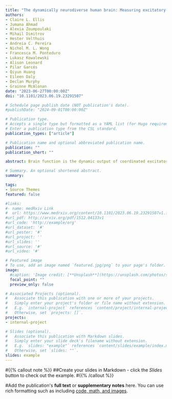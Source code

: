 ```yaml
---
title: "The dynamically neurodiverse human brain: Measuring excitatory-inhibitory dynamics and identifying homeostatic differences in autistic and non-autistic people"
authors:
- Claire L. Ellis
- Jumana Ahmad
- Alexia Zoumpoulaki
- Mihail Dimitrov
- Hester Velthuis
- Andreia C. Pereira
- Nichol M. L. Wong
- Francesca M. Ponteduro
- Lukasz Kowalewski
- Alison Leonard
- Pilar Garcés
- Qiyun Huang
- Eileen Daly
- Declan Murphy
- Grainne McAlonan
date: "2023-06-27T00:00:00Z"
doi: "10.1101/2023.06.19.23291507"

# Schedule page publish date (NOT publication's date).
#publishDate: "2024-09-01T00:00:00Z"

# Publication type.
# Accepts a single type but formatted as a YAML list (for Hugo requirements).
# Enter a publication type from the CSL standard.
publication_types: ["article"]

# Publication name and optional abbreviated publication name.
publication: ""
publication_short: ""

abstract: Brain function is the dynamic output of coordinated excitatory and inhibitory (E-I) activity. E-I alterations, arising from differences in excitatory glutamate and inhibitory GABA pathways, are implicated in the development and heterogeneity of multiple neurodevelopmental conditions, such as autism; and are consequently targets for pharmacological support options. Yet, E-I measures of neurotransmitter levels or receptors in the living human brain (such as Magnetic Resonance Spectroscopy or Positron Emission Tomography) are expensive and/or invasive and do not capture dynamics. The determine if a candidate metric captures a neurosignalling system, the system must be challenged and changes observed objectively. This is basis of animal study designs. The aperiodic 1/f exponent of the EEG power spectrum is sensitive to E-I perturbations in animals but, more work is needed to translate to humans. Therefore, we tested the hypotheses that i) the aperiodic 1/f exponent of resting-state EEG in humans changes following a pharmacological E-I challenge with arbaclofen, a GABAB receptor agonist; and ii) dynamic responsivity to GABAergic challenge is different in a neurodevelopmental condition associated with E-I differences, namely autism. As predicted, in both groups the aperiodic 1/f exponent significantly increased following a high (30mg) dose of arbaclofen. However, an aperiodic exponent increase was also elicited at a lower (15mg) dose of arbaclofen in autistic but not non-autistic individuals. Hence, in humans, the aperiodic 1/f exponent captures E-I dynamics and autistic brains are dynamically different compared to non-autistic brains. We suggest that our results can be explained by homeostatic differences E-I regulation between groups.

# Summary. An optional shortened abstract.
summary: 

tags:
- Source Themes
featured: false

#links:
#- name: medRxiv Link
#  url: https://www.medrxiv.org/content/10.1101/2023.06.19.23291507v1.full-text
#url_pdf: http://arxiv.org/pdf/1512.04133v1
#url_code: 'http://example/org'
#url_dataset: '#'
#url_poster: '#'
#url_project: ''
#url_slides: ''
#url_source: '#'
#url_video: '#'

# Featured image
# To use, add an image named `featured.jpg/png` to your page's folder. 
image:
  #caption: 'Image credit: [**Unsplash**](https://unsplash.com/photos/s9CC2SKySJM)'
  focal_point: ""
  preview_only: false

# Associated Projects (optional).
#   Associate this publication with one or more of your projects.
#   Simply enter your project's folder or file name without extension.
#   E.g. `internal-project` references `content/project/internal-project/index.md`.
#   Otherwise, set `projects: []`.
projects:
- internal-project

# Slides (optional).
#   Associate this publication with Markdown slides.
#   Simply enter your slide deck's filename without extension.
#   E.g. `slides: "example"` references `content/slides/example/index.md`.
#   Otherwise, set `slides: ""`.
slides: example
---
```


#{{% callout note %}}
##Create your slides in Markdown - click the *Slides* button to check out the example.
#{{% /callout %}}

#Add the publication's **full text** or **supplementary notes** here. You can use rich formatting such as including [code, math, and images](https://docs.hugoblox.com/content/writing-markdown-latex/).

